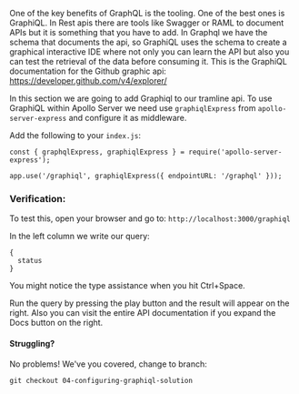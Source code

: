 One of the key benefits of GraphQL is the tooling. 
One of the best ones is GraphiQL.
In Rest apis there are tools like Swagger or RAML to document APIs but it is something that you have to add.
In Graphql we have the schema that documents the api, so GraphiQL uses the schema to create a graphical interactive IDE where not only you can learn the API but also you can test the retrieval of the data before consuming it.
This is the GraphiQL documentation for the Github graphic api: https://developer.github.com/v4/explorer/


In this section we are going to add Graphiql to our tramline api.
To use GraphiQL within Apollo Server we need use `graphiqlExpress` from `apollo-server-express` and configure it as middleware.

Add the following to your `index.js`:

```
const { graphqlExpress, graphiqlExpress } = require('apollo-server-express');

app.use('/graphiql', graphiqlExpress({ endpointURL: '/graphql' }));
```

### Verification:

To test this, open your browser and go to: `http://localhost:3000/graphiql`


In the left column we write our query:
```
{
  status
}
```

You might notice the type assistance when you hit Ctrl+Space.

Run the query by pressing the play button and the result will appear on the right.
Also you can visit the entire API documentation if you expand the Docs button on the right.

#### Struggling?

No problems! We've you covered, change to branch: 
```
git checkout 04-configuring-graphiql-solution
```